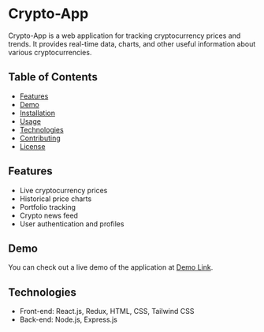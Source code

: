# Crypto-App

Crypto-App is a web application for tracking cryptocurrency prices and trends. It provides real-time data, charts, and other useful information about various cryptocurrencies.

## Table of Contents

- [Features](#features)
- [Demo](#demo)
- [Installation](#installation)
- [Usage](#usage)
- [Technologies](#technologies)
- [Contributing](#contributing)
- [License](#license)

## Features

- Live cryptocurrency prices
- Historical price charts
- Portfolio tracking
- Crypto news feed
- User authentication and profiles

## Demo

You can check out a live demo of the application at [Demo Link](https://vercel.com/morrcarry/crypto-app).


## Technologies

- Front-end: React.js, Redux, HTML, CSS, Tailwind CSS
- Back-end: Node.js, Express.js




